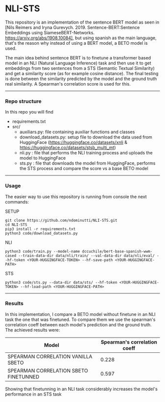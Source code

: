 # NLI-STS
This repository is an implementation of the sentence BERT model as seen in [Nils Reimers and Iryna Gurevych. 2019. Sentence-BERT:Sentence Embeddings using SiameseBERT-Networks. https://arxiv.org/abs/1908.10084], but using spanish as the main language, that's the reason why instead of using a BERT model, a BETO model is used.

The main idea behind sentence BERT is to finetune a transformer based model in an NLI (Natural Language Inference) task and then use it to get embeddings from two sentences from a STS (Semantic Textual Similarity) and get a similarity score (as for example cosine distance).
The final testing is done between the similarity predicted by the model and the ground truth real similarity. A Spearman's correlation score is used for this.

---

### Repo structure
In this repo you will find
- requirements.txt 
- src/
  - auxiliars.py: file containing auxiliar functions and classes
  - download_datasets.py: setup file to download the data used from HuggingFace (https://huggingface.co/datasets/xnli & https://huggingface.co/datasets/stsb_multi_mt)
  - nli.py      : file that performs the NLI training process and uploads the model to HuggingFace
  - sts.py      : file that downloads the model from HuggingFace, performs the STS process and compare the score vs a base BETO model

---

### Usage
The easier way to use this repository is running from console the next commands:

SETUP
```
git clone https://github.com/ndominutti/NLI-STS.git
cd NLI-STS
pip3 install -r requirements.txt
python3 code/download_datasets.py
```

NLI
```
python3 code/train.py --model-name dccuchile/bert-base-spanish-wwm-cased --train-data-dir data/nli/train/ --val-data-dir data/nli/eval/ --hf-token <YOUR-HUGGINGFACE-TOKEN> --hf-save-path <YOUR-HUGGINGFACE-PATH>
```

STS
```
python3 code/sts.py --data-dir data/sts/ --hf-token <YOUR-HUGGINGFACE-TOKEN> --hf-load-path <YOUR-HUGGINGFACE-PATH>
```

---

### Results
In this implementation, I compare a BETO model without finetune in an NLI task the one that was finetuned. To compare them we use the spearman's correlation coeff between each model's prediction and the ground truth. The achieved results were:

| Model      | Spearman's correlation coeff |
|-----------|-----|
| SPEARMAN CORRELATION VANILLA SBETO     | 0.228  | 
| SPEARMAN CORRELATION SBETO FINETUNNED      | 0.597  |

Showing that finetunning in an NLI task considerably increases the model's performance in an STS task


